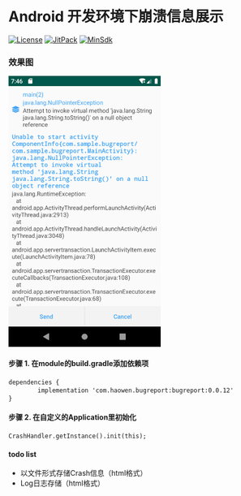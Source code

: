 # Android 开发环境下崩溃信息展示

[![License](https://img.shields.io/badge/License%20-Apache%202-337ab7.svg)](https://www.apache.org/licenses/LICENSE-2.0)
[![JitPack](https://jitpack.io/v/HaowenLee/BugReport.svg)](https://jitpack.io/#HaowenLee/BugReport)
[![MinSdk](https://img.shields.io/badge/%20MinSdk%20-%2014+%20-f0ad4e.svg)](https://android-arsenal.com/api?level=14)

### 效果图

<img src="https://github.com/HaowenLee/BugReport/blob/master/arts/bug_report.png" width="300" alt="BugReport"/>


#### 步骤 1. 在module的build.gradle添加依赖项

```
dependencies {
        implementation 'com.haowen.bugreport:bugreport:0.0.12'
}
```

#### 步骤 2. 在自定义的Application里初始化

```
CrashHandler.getInstance().init(this);
```

#### todo list

- 以文件形式存储Crash信息（html格式）
- Log日志存储（html格式）
